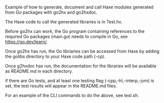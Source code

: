 Example of how to generate, document and call Haxe modules generated from Go packages with go2hx and go2hxdoc.

The Haxe code to call the generated libraries is in Test.hx.

Before go2hx can work, the Go program containing references to the required Go packages (main.go) needs to compile in Go, see https://go.dev/learn/.

Once go2hx has run, the Go libriaries can be accessed from Haxe by adding the golibs directory to your Haxe code path (-cp).

Once g2hxdoc has run, the documentation for the libraries will be available as README.md in each directory.

if there are Go tests, and at least one testing flag (-cpp,-hl,-interp,-jvm) is set, the test results will appear in the README.md files.

For an example of the CLI commands to do the above, see test.sh.
